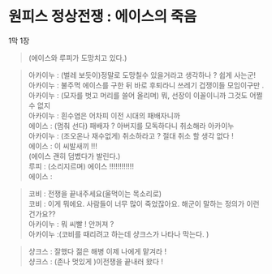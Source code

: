 

# 원피스 정상전쟁 : 에이스의 죽음 

1막 1장 
 >(에이스와 루피가 도망치고 있다.)

>아카이누 : (벌레 보듯이)정말로 도망칠수 있을거라고 생각하나 ? 쉽게 사는군!  
>아카이누 : 불주먹 에이스를 구한 뒤 바로 후퇴라니 쓰레기 겁쟁이들 모임이구만 .  
>아카이누 : (모자를 벗고 머리를 쓸어 올리며) 뭐, 선장이 이꼴이니까 그것도 어쩔 수 없지   
>아카이누 : 흰수염은 어차피 이전 시대의 패배자니까   
>에이스 : (멈춰 선다) 패배자 ?  아버지를 모독하다니 취소해라 아카이누   
>아카이누 : (조오온나 재수없게) 취소하라고 ? 절대 취소 할 생각 없다 !   
>  에이스 : 이 씨발새끼 !!!   
>  (에이스 괜히 덤볐다가 발린다.)  
>  루피 : (소리지르며)  에이스 !!!!!!!!!!!!  
>  에이스 : 


>코비 : 전쟁을 끝내주세요(울먹이는 목소리로)  
>코비 : 이게 뭐에요. 사람들이 너무 많이 죽었잖아요. 해군이 말하는 정의가 이런건가요??  
>아카이누 : 뭐 씨빨 ! 안꺼져 ?    
>아카이누 :(코비를 때리려고 하는데 샹크스가 나타나 막는다.  )  

>샹크스 : 잘했다 젊은 해병  이제 나에게 맡겨라 !   
>샹크스 : (존나 멋있게 )이전쟁을 끝내러 왔다 !  

